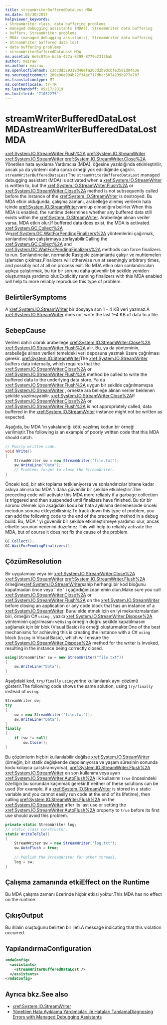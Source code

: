 ```yaml
---
title: streamWriterBufferedDataLost MDA
ms.date: 03/30/2017
helpviewer_keywords:
- StreamWriter class, data buffering problems
- managed debugging assistants (MDAs), StreamWriter data buffering
- buffers, StreamWriter problems
- MDAs (managed debugging assistants), StreamWriter data buffering
- StreamWriter buffered data lost
- data buffering problems
- streamWriterBufferedDataLost MDA
ms.assetid: 6e5c07be-bc5b-437a-8398-8779e23126ab
author: mairaw
ms.author: mairaw
ms.openlocfilehash: c3dcdd329318d48efa203d2b9dcbfe3501d94b3e
ms.sourcegitcommit: 289e06e904b72f34ac717dbcc5074239b977e707
ms.translationtype: MT
ms.contentlocale: tr-TR
ms.lasthandoff: 09/17/2019
ms.locfileid: "71052275"
---
```

# <a name="streamwriterbuffereddatalost-mda"></a><span data-ttu-id="b5006-102">streamWriterBufferedDataLost MDA</span><span class="sxs-lookup"><span data-stu-id="b5006-102">streamWriterBufferedDataLost MDA</span></span>
<span data-ttu-id="b5006-103"><xref:System.IO.StreamWriter.Flush%2A> <xref:System.IO.StreamWriter> <xref:System.IO.StreamWriter> <xref:System.IO.StreamWriter.Close%2A> Yönetilen hata ayıklama Yardımcısı (MDA), öğesine yazıldığında etkinleştirilir, ancak ya da yöntemi daha sonra örneği yok edildiğinde çağrılır. `streamWriterBufferedDataLost`</span><span class="sxs-lookup"><span data-stu-id="b5006-103">The `streamWriterBufferedDataLost` managed debugging assistant (MDA) is activated when a <xref:System.IO.StreamWriter> is written to, but the <xref:System.IO.StreamWriter.Flush%2A> or <xref:System.IO.StreamWriter.Close%2A> method is not subsequently called before the instance of the <xref:System.IO.StreamWriter> is destroyed.</span></span> <span data-ttu-id="b5006-104">Bu MDA etkin olduğunda, çalışma zamanı, arabelleğe alınmış verilerin hala içinde <xref:System.IO.StreamWriter>varolup olmadığını belirler.</span><span class="sxs-lookup"><span data-stu-id="b5006-104">When this MDA is enabled, the runtime determines whether any buffered data still exists within the <xref:System.IO.StreamWriter>.</span></span> <span data-ttu-id="b5006-105">Arabelleğe alınan veriler varsa, MDA etkin olur.</span><span class="sxs-lookup"><span data-stu-id="b5006-105">If buffered data does exist, the MDA is activated.</span></span> <span data-ttu-id="b5006-106"><xref:System.GC.Collect%2A> Ve<xref:System.GC.WaitForPendingFinalizers%2A> yöntemlerini çağırmak, sonlandırıcıları çalıştırmaya zorlayabilir.</span><span class="sxs-lookup"><span data-stu-id="b5006-106">Calling the <xref:System.GC.Collect%2A> and <xref:System.GC.WaitForPendingFinalizers%2A> methods can force finalizers to run.</span></span> <span data-ttu-id="b5006-107">Sonlandırıcılar, normalde Rastgele zamanlarda çalışır ve muhtemelen işlemden çıkılmaz.</span><span class="sxs-lookup"><span data-stu-id="b5006-107">Finalizers will otherwise run at seemingly arbitrary times, and possibly not at all on process exit.</span></span> <span data-ttu-id="b5006-108">Bu MDA etkin olan sonlandırıcıları açıkça çalıştırmak, bu tür bir sorunu daha güvenilir bir şekilde yeniden oluşturmaya yardımcı olur.</span><span class="sxs-lookup"><span data-stu-id="b5006-108">Explicitly running finalizers with this MDA enabled will help to more reliably reproduce this type of problem.</span></span>  
  
## <a name="symptoms"></a><span data-ttu-id="b5006-109">Belirtiler</span><span class="sxs-lookup"><span data-stu-id="b5006-109">Symptoms</span></span>  
 <span data-ttu-id="b5006-110">A <xref:System.IO.StreamWriter> bir dosyaya son 1 – 4 KB veri yazmaz.</span><span class="sxs-lookup"><span data-stu-id="b5006-110">A <xref:System.IO.StreamWriter> does not write the last 1–4 KB of data to a file.</span></span>  
  
## <a name="cause"></a><span data-ttu-id="b5006-111">Sebep</span><span class="sxs-lookup"><span data-stu-id="b5006-111">Cause</span></span>  
 <span data-ttu-id="b5006-112">Verileri dahili olarak arabelleğe <xref:System.IO.StreamWriter.Close%2A> <xref:System.IO.StreamWriter.Flush%2A> alır. Bu, ya da yönteminin, arabelleğe alınan verileri temeldeki veri deposuna yazmak üzere çağrılması gerekir. <xref:System.IO.StreamWriter></span><span class="sxs-lookup"><span data-stu-id="b5006-112">The <xref:System.IO.StreamWriter> buffers data internally, which requires that the <xref:System.IO.StreamWriter.Close%2A> or <xref:System.IO.StreamWriter.Flush%2A> method be called to write the buffered data to the underlying data store.</span></span> <span data-ttu-id="b5006-113">Ya da <xref:System.IO.StreamWriter.Flush%2A> uygun bir şekilde çağrılmamışsa <xref:System.IO.StreamWriter> , örnekte ara belleğe alınan veriler beklenen şekilde yazılmayabilir. <xref:System.IO.StreamWriter.Close%2A></span><span class="sxs-lookup"><span data-stu-id="b5006-113">If <xref:System.IO.StreamWriter.Close%2A> or <xref:System.IO.StreamWriter.Flush%2A> is not appropriately called, data buffered in the <xref:System.IO.StreamWriter> instance might not be written as expected.</span></span>  
  
 <span data-ttu-id="b5006-114">Aşağıda, bu MDA 'ın yakalandığı kötü yazılmış kodun bir örneği verilmiştir.</span><span class="sxs-lookup"><span data-stu-id="b5006-114">The following is an example of poorly written code that this MDA should catch.</span></span>  
  
```csharp  
// Poorly written code.  
void Write()   
{  
    StreamWriter sw = new StreamWriter("file.txt");  
    sw.WriteLine("Data");  
    // Problem: forgot to close the StreamWriter.  
}  
```  
  
 <span data-ttu-id="b5006-115">Önceki kod, bir atık toplama tetikleniyorsa ve sonlandırıcılar bitene kadar askıya alınırsa bu MDA 'ı daha güvenilir bir şekilde etkinleştirir.</span><span class="sxs-lookup"><span data-stu-id="b5006-115">The preceding code will activate this MDA more reliably if a garbage collection is triggered and then suspended until finalizers have finished.</span></span> <span data-ttu-id="b5006-116">Bu tür bir sorunu izlemek için aşağıdaki kodu bir hata ayıklama derlemesinde önceki metodun sonuna ekleyebilirsiniz.</span><span class="sxs-lookup"><span data-stu-id="b5006-116">To track down this type of problem, you can add the following code to the end of the preceding method in a debug build.</span></span> <span data-ttu-id="b5006-117">Bu, MDA ' yi güvenilir bir şekilde etkinleştirmeye yardımcı olur, ancak elbette sorunun nedenini düzelmez.</span><span class="sxs-lookup"><span data-stu-id="b5006-117">This will help to reliably activate the MDA, but of course it does not fix the cause of the problem.</span></span>  
  
```csharp
GC.Collect();  
GC.WaitForPendingFinalizers();  
```  
  
## <a name="resolution"></a><span data-ttu-id="b5006-118">Çözüm</span><span class="sxs-lookup"><span data-stu-id="b5006-118">Resolution</span></span>  
 <span data-ttu-id="b5006-119">Bir uygulamayı veya bir <xref:System.IO.StreamWriter.Close%2A> <xref:System.IO.StreamWriter> <xref:System.IO.StreamWriter.Flush%2A> örneğine<xref:System.IO.StreamWriter>sahip herhangi bir kod bloğunu kapatmadan önce veya ' de ' i çağırdığınızdan emin olun.</span><span class="sxs-lookup"><span data-stu-id="b5006-119">Make sure you call <xref:System.IO.StreamWriter.Close%2A> or <xref:System.IO.StreamWriter.Flush%2A> on the <xref:System.IO.StreamWriter> before closing an application or any code block that has an instance of a <xref:System.IO.StreamWriter>.</span></span> <span data-ttu-id="b5006-120">Bunu elde etmek için en iyi mekanizmalardan biri, örneğin C# `using` , yazıcı <xref:System.IO.StreamWriter.Dispose%2A> yönteminin çağrılmasını ve`Using` örneğin doğru şekilde kapatılmasını sağlamak için bir blok (Visual Basic) ile örneği oluşturmaktır.</span><span class="sxs-lookup"><span data-stu-id="b5006-120">One of the best mechanisms for achieving this is creating the instance with a C# `using` block (`Using` in Visual Basic), which will ensure the <xref:System.IO.StreamWriter.Dispose%2A> method for the writer is invoked, resulting in the instance being correctly closed.</span></span>  
  
```csharp
using(StreamWriter sw = new StreamWriter("file.txt"))   
{  
    sw.WriteLine("Data");  
}  
```  
  
 <span data-ttu-id="b5006-121">Aşağıdaki kod, `try/finally` `using`yerine kullanılarak aynı çözümü gösterir.</span><span class="sxs-lookup"><span data-stu-id="b5006-121">The following code shows the same solution, using `try/finally` instead of `using`.</span></span>  
  
```csharp
StreamWriter sw;  
try   
{  
    sw = new StreamWriter("file.txt"));  
    sw.WriteLine("Data");  
}  
finally   
{  
    if (sw != null)  
        sw.Close();  
}  
```  
  
 <span data-ttu-id="b5006-122">Bu çözümlerin hiçbiri kullanılabilir değilse <xref:System.IO.StreamWriter> (örneğin, bir statik değişkende depolanıyorsa ve yaşam süresinin sonunda kodu kolayca çalıştıramıyorsa), <xref:System.IO.StreamWriter.Flush%2A> <xref:System.IO.StreamWriter> en son kullanımı veya ayarı <xref:System.IO.StreamWriter.AutoFlush%2A> ilk kullanımı `true` öncesindeki özelliğin bu sorundan kaçınmak gerekir.</span><span class="sxs-lookup"><span data-stu-id="b5006-122">If neither of these solutions can be used (for example, if a <xref:System.IO.StreamWriter> is stored in a static variable and you cannot easily run code at the end of its lifetime), then calling <xref:System.IO.StreamWriter.Flush%2A> on the <xref:System.IO.StreamWriter> after its last use or setting the <xref:System.IO.StreamWriter.AutoFlush%2A> property to `true` before its first use should avoid this problem.</span></span>  
  
```csharp
private static StreamWriter log;  
// static class constructor.  
static WriteToFile()   
{  
    StreamWriter sw = new StreamWriter("log.txt");  
    sw.AutoFlush = true;  
  
    // Publish the StreamWriter for other threads.  
    log = sw;  
}  
```  
  
## <a name="effect-on-the-runtime"></a><span data-ttu-id="b5006-123">Çalışma zamanında etki</span><span class="sxs-lookup"><span data-stu-id="b5006-123">Effect on the Runtime</span></span>  
 <span data-ttu-id="b5006-124">Bu MDA çalışma zamanı üzerinde hiçbir etkisi yoktur.</span><span class="sxs-lookup"><span data-stu-id="b5006-124">This MDA has no effect on the runtime.</span></span>  
  
## <a name="output"></a><span data-ttu-id="b5006-125">Çıkış</span><span class="sxs-lookup"><span data-stu-id="b5006-125">Output</span></span>  
 <span data-ttu-id="b5006-126">Bu ihlalin oluştuğunu belirten bir ileti.</span><span class="sxs-lookup"><span data-stu-id="b5006-126">A message indicating that this violation occurred.</span></span>  
  
## <a name="configuration"></a><span data-ttu-id="b5006-127">Yapılandırma</span><span class="sxs-lookup"><span data-stu-id="b5006-127">Configuration</span></span>  
  
```xml  
<mdaConfig>  
  <assistants>  
    <streamWriterBufferedDataLost />  
  </assistants>  
</mdaConfig>  
```  
  
## <a name="see-also"></a><span data-ttu-id="b5006-128">Ayrıca bkz.</span><span class="sxs-lookup"><span data-stu-id="b5006-128">See also</span></span>

- <xref:System.IO.StreamWriter>
- [<span data-ttu-id="b5006-129">Yönetilen Hata Ayıklama Yardımcıları ile Hataları Tanılama</span><span class="sxs-lookup"><span data-stu-id="b5006-129">Diagnosing Errors with Managed Debugging Assistants</span></span>](diagnosing-errors-with-managed-debugging-assistants.md)
